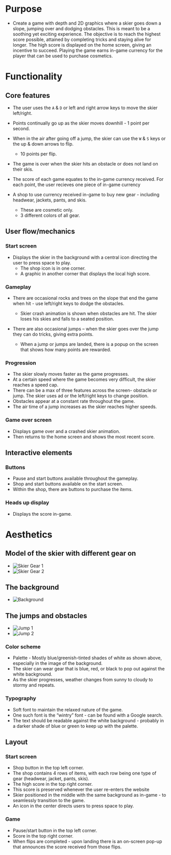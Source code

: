 
# Purpose
- Create a game with depth and 2D graphics where a skier goes down a slope, jumping over and dodging obstacles. This is meant to be a soothing yet exciting experience. The objective is to reach the highest score possible, attained by completing tricks and staying alive for longer. The high score is displayed on the home screen, giving an incentive to succeed. Playing the game earns in-game currency for the player that can be used to purchase cosmetics.  

# Functionality

## Core features
- The user uses the `A` & `D` or left and right arrow keys to move the skier left/right.
- Points continually go up as the skier moves downhill - 1 point per second.
- When in the air after going off a jump, the skier can use the `W` & `S` keys or the up & down arrows to flip.
    - 10 points per flip.
- The game is over when the skier hits an obstacle or does not land on their skis.
- The score of each game equates to the in-game currency received. For each point, the user recieves one piece of in-game currency

- A shop to use currency received in-game to buy new gear - including headwear, jackets, pants, and skis.
    - These are cosmetic only.
    - 3 different colors of all gear.

## User flow/mechanics

### Start screen
- Displays the skier in the background with a central icon directing the user to press space to play.
    - The shop icon is in one corner.
    - A graphic in another corner that displays the local high score.

### Gameplay
- There are occasional rocks and trees on the slope that end the game when hit - use left/right keys to dodge the obstacles.
    - Skier crash animation is shown when obstacles are hit. The skier loses his skies and falls to a seated position.

- There are also occasional jumps – when the skier goes over the jump they can do tricks, giving extra points.
    - When a jump or jumps are landed, there is a popup on the screen that shows how many points are rewarded.

### Progression
- The skier slowly moves faster as the game progresses.
- At a certain speed where the game becomes very difficult, the skier reaches a speed cap.
- There can be a max of three features across the screen- obstacle or jump. The skier uses ad or the left/right keys to change position.
- Obstacles appear at a constant rate throughout the game.
- The air time of a jump increases as the skier reaches higher speeds.

### Game over screen
- Displays game over and a crashed skier animation.
- Then returns to the home screen and shows the most recent score.

## Interactive elements

### Buttons
- Pause and start buttons available throughout the gameplay.
- Shop and start buttons available on the start screen.
- Within the shop, there are buttons to purchase the items.

### Heads up display
- Displays the score in-game.

# Aesthetics

## Model of the skier with different gear on
- ![Skier Gear 1](https://github.com/Cdog135/skiGame/blob/main/images/Image%202.jpg)
- ![Skier Gear 2](![images/Image%20(2).jpg](https://github.com/Cdog135/skiGame/blob/main/images/Image%203.jpg))


## The background
- ![Background](https://github.com/Cdog135/skiGame/blob/main/images/Image%20(1).jpg)

## The jumps and obstacles
- ![Jump 1](https://github.com/Cdog135/skiGame/blob/main/images/Image%20(2).jpg)
- ![Jump 2](https://github.com/Cdog135/skiGame/blob/main/images/Image%202%20(1).jpg)

### Color scheme
- Palette - Mostly blue/greenish-tinted shades of white as shown above, especially in the image of the background.
- The skier can wear gear that is blue, red, or black to pop out against the white background.
- As the skier progresses, weather changes from sunny to cloudy to stormy and repeats.

### Typography
- Soft font to maintain the relaxed nature of the game.
- One such font is the “wintry” font - can be found with a Google search.
- The text should be readable against the white background - probably in a darker shade of blue or green to keep up with the palette.

## Layout

### Start screen
- Shop button in the top left corner.
- The shop contains 4 rows of items, with each row being one type of gear (headwear, jacket, pants, skis).
- The high score in the top right corner.
- This score is preserved whenever the user re-enters the website
- Skier positioned in the middle with the same background as in-game - to seamlessly transition to the game.
- An icon in the center directs users to press space to play.

### Game
- Pause/start button in the top left corner.
- Score in the top right corner.
- When flips are completed - upon landing there is an on-screen pop-up that announces the score received from those flips.
